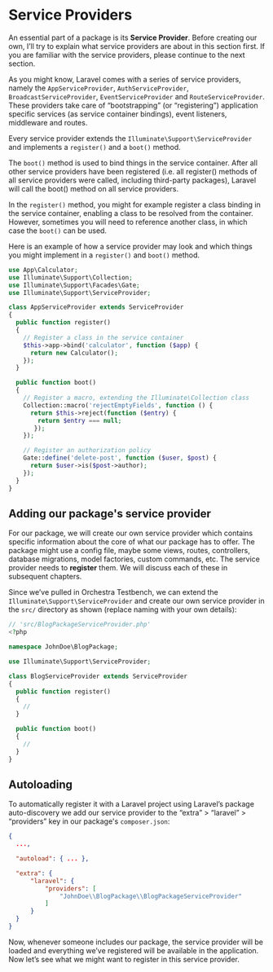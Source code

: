 # Service Providers

An essential part of a package is its **Service Provider**. Before creating our own, I’ll try to explain what service providers are about in this section first. If you are familiar with the service providers, please continue to the next section.

As you might know, Laravel comes with a series of service providers, namely the `AppServiceProvider`, `AuthServiceProvider`, `BroadcastServiceProvider`, `EventServiceProvider` and `RouteServiceProvider`. These providers take care of “bootstrapping” (or “registering”) application specific services (as service container bindings), event listeners, middleware and routes.

Every service provider extends the `Illuminate\Support\ServiceProvider` and implements a `register()` and a `boot()` method.

The `boot()` method is used to bind things in the service container. After all other service providers have been registered (i.e. all register() methods of all service providers were called, including third-party packages), Laravel will call the boot() method on all service providers.

In the `register()` method, you might for example register a class binding in the service container, enabling a class to be resolved from the container. However, sometimes you will need to reference another class, in which case the `boot()` can be used.

Here is an example of how a service provider may look and which things you might implement in a `register()` and `boot()` method.

```php
use App\Calculator;
use Illuminate\Support\Collection;
use Illuminate\Support\Facades\Gate;
use Illuminate\Support\ServiceProvider;

class AppServiceProvider extends ServiceProvider
{
  public function register()
  {
    // Register a class in the service container
    $this->app->bind('calculator', function ($app) {
      return new Calculator();
    });
  }

  public function boot()
  {
    // Register a macro, extending the Illuminate\Collection class
    Collection::macro('rejectEmptyFields', function () {
      return $this->reject(function ($entry) {
        return $entry === null;
       });
    });

    // Register an authorization policy
    Gate::define('delete-post', function ($user, $post) {
      return $user->is($post->author);
    });
  }
}
```

## Adding our package's service provider
For our package, we will create our own service provider which contains specific information about the core of what our package has to offer. The package might use a config file, maybe some views, routes, controllers, database migrations, model factories, custom commands, etc. The service provider needs to **register** them. We will discuss each of these in subsequent chapters.

Since we’ve pulled in Orchestra Testbench, we can extend the `Illuminate\Support\ServiceProvider` and create our own service provider in the `src/` directory as shown (replace naming with your own details):

```php
// 'src/BlogPackageServiceProvider.php'
<?php

namespace JohnDoe\BlogPackage;

use Illuminate\Support\ServiceProvider;

class BlogServiceProvider extends ServiceProvider
{
  public function register()
  {
    //
  }

  public function boot()
  {
    //
  }
}
```

## Autoloading
To automatically register it with a Laravel project using Laravel’s package auto-discovery we add our service provider to the “extra” > “laravel” > “providers” key in our package's `composer.json`:

```json
{
  ...,

  "autoload": { ... },

  "extra": {
      "laravel": {
          "providers": [
              "JohnDoe\\BlogPackage\\BlogPackageServiceProvider"
          ]
      }
  }
}
```

Now, whenever someone includes our package, the service provider will be loaded and everything we’ve registered will be available in the application. Now let’s see what we might want to register in this service provider.

